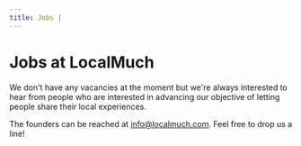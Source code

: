 ```yaml
---
title: Jobs |
---
```


<h1>Jobs at LocalMuch</h1>
<p>We don't have any vacancies at the moment but we're always interested to hear from people who are interested in advancing our objective of letting people share their local experiences.</p>
<p>The founders can be reached at <a href="mailto:info@localmuch.com">info@localmuch.com</a>. Feel free to drop us a line!</p>
